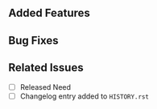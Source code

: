 ## Added Features

## Bug Fixes

## Related Issues


- [ ] Released Need
- [ ] Changelog entry added to `HISTORY.rst`

